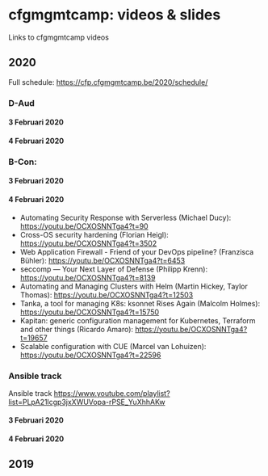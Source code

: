 # cfgmgmtcamp: videos & slides
Links to cfgmgmtcamp videos

## 2020
Full schedule: https://cfp.cfgmgmtcamp.be/2020/schedule/

### D-Aud
#### 3 Februari 2020
#### 4 Februari 2020

### B-Con:
#### 3 Februari 2020
#### 4 Februari 2020
- Automating Security Response with Serverless (Michael Ducy): https://youtu.be/OCXOSNNTga4?t=90
- Cross-OS security hardening (Florian Heigl): https://youtu.be/OCXOSNNTga4?t=3502
- Web Application Firewall - Friend of your DevOps pipeline? (Franzisca Bühler): https://youtu.be/OCXOSNNTga4?t=6453
- seccomp — Your Next Layer of Defense (Philipp Krenn): https://youtu.be/OCXOSNNTga4?t=8139
- Automating and Managing Clusters with Helm (Martin Hickey, Taylor Thomas): https://youtu.be/OCXOSNNTga4?t=12503
- Tanka, a tool for managing K8s: ksonnet Rises Again (Malcolm Holmes): https://youtu.be/OCXOSNNTga4?t=15750
- Kapitan: generic configuration management for Kubernetes, Terraform and other things (Ricardo Amaro): https://youtu.be/OCXOSNNTga4?t=19657
- Scalable configuration with CUE (Marcel van Lohuizen): https://youtu.be/OCXOSNNTga4?t=22596

### Ansible track
Ansible track https://www.youtube.com/playlist?list=PLpA21lcgp3jxXWUVopa-rPSE_YuXhhAKw

#### 3 Februari 2020
#### 4 Februari 2020


## 2019
